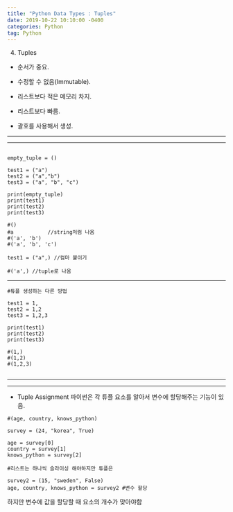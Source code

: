 ```yaml
---
title: "Python Data Types : Tuples"
date: 2019-10-22 10:10:00 -0400
categories: Python
tag: Python 
---
```


4. Tuples

* 순서가 중요.

* 수정할 수 없음(Immutable).

* 리스트보다 적은 메모리 차지.

* 리스트보다 빠름.

* 괄호를 사용해서 생성.

***
***
```

empty_tuple = ()

test1 = ("a")
test2 = ("a","b")
test3 = ("a", "b", "c")

print(empty_tuple)
print(test1)
print(test2)
print(test3)

#()           
#a           //string처럼 나옴
#('a', 'b')  
#('a', 'b', 'c')  

```

```
test1 = ("a",) //컴마 붙이기

#('a',) //tuple로 나옴

```
***
```
#튜플 생성하는 다른 방법

test1 = 1,
test2 = 1,2
test3 = 1,2,3

print(test1)
print(test2)
print(test3)

#(1,)
#(1,2)
#(1,2,3)


```
***
***
* Tuple Assignment
파이썬은 각 튜플 요소를 알아서 변수에 할당해주는 기능이 있음.

```
#(age, country, knows_python)

survey = (24, "korea", True)

age = survey[0]
country = survey[1]
knows_python = survey[2]

#리스트는 하나씩 슬라이싱 해야하지만 튜플은
```

```
survey2 = (15, "sweden", False)
age, country, knows_python = survey2 #변수 할당

```
하지만 변수에 값을 할당할 때 요소의 개수가 맞아야함
